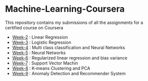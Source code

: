 # Machine-Learning-Coursera
This repository contains my submissions of all the assignments for a certified course on Coursera 

* [Week-2](https://github.com/KhushJain/Machine-Learning-Coursera/tree/master/Week_2) : Linear Regression
* [Week-3](https://github.com/KhushJain/Machine-Learning-Coursera/tree/master/Week_3) : Logistic Regression
* [Week-4](https://github.com/KhushJain/Machine-Learning-Coursera/tree/master/Week_4) : Multi class classification and Neural Networks
* [Week-5](https://github.com/KhushJain/Machine-Learning-Coursera/tree/master/Week_5) : Neural Networks
* [Week-6](https://github.com/KhushJain/Machine-Learning-Coursera/tree/master/Week_6) : Regularized linear regression and bias variance
* [Week-7](https://github.com/KhushJain/Machine-Learning-Coursera/tree/master/Week_7) : Support Vector Machin
* [Week-8](https://github.com/KhushJain/Machine-Learning-Coursera/tree/master/Week_8) : K-means Clustering and PCA
* [Week-9](https://github.com/KhushJain/Machine-Learning-Coursera/tree/master/Week_9) : Anomaly Detection and Recommender System
